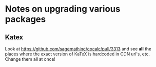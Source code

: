 # Notes on upgrading various packages

## Katex

Look at https://github.com/sagemathinc/cocalc/pull/3313 and see **all** the places where the exact version of KaTeX is hardcoded in CDN url's, etc.  Change them all at once!